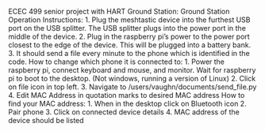 ECEC 499 senior project with HART 
Ground Station:
  Ground Station Operation Instructions:
    1.	Plug the meshtastic device into the furthest USB port on the USB splitter. The USB splitter plugs into the power port in the middle of the device.
    2.	Plug in the raspberry pi’s power to the power port closest to the edge of the device. This will be plugged into a battery bank.
    3.	It should send a file every minute to the phone which is identified in the code.
  How to change which phone it is connected to:
    1.	Power the raspberry pi, connect keyboard and mouse, and monitor. Wait for raspberry pi to boot to the desktop. (Not windows, running a version of Linux)
    2.	Click on file icon in top left.
    3.	Navigate to /users/vaughn/documents/send_file.py
    4.	Edit MAC Address in quotation marks to desired MAC address
  How to find your MAC address:
    1.	When in the desktop click on Bluetooth icon
    2.	Pair phone
    3.	Click on connected device details
    4.	MAC address of the device should be listed
